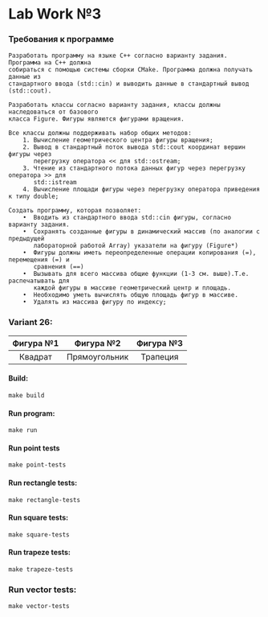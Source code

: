 # Lab Work №3

### Требования к программе 
```
Разработать программу на языке C++ согласно варианту задания. Программа на C++ должна
собираться с помощью системы сборки CMake. Программа должна получать данные из
стандартного ввода (std::cin) и выводить данные в стандартный вывод (std::cout).

Разработать классы согласно варианту задания, классы должны наследоваться от базового
класса Figure. Фигуры являются фигурами вращения.

Все классы должны поддерживать набор общих методов:
    1. Вычисление геометрического центра фигуры вращения;
    2. Вывод в стандартный поток вывода std::cout координат вершин фигуры через
       перегрузку оператора << для std::ostream;
    3. Чтение из стандартного потока данных фигур через перегрузку оператора >> для
       std::istream
    4. Вычисление площади фигуры через перегрузку оператора приведения к типу double;

Создать программу, которая позволяет:
    •  Вводить из стандартного ввода std::cin фигуры, согласно варианту задания.
    •  Сохранять созданные фигуры в динамический массив (по аналогии с предыдущей
       лабораторной работой Array) указатели на фигуру (Figure*)
    •  Фигуры должны иметь переопределенные операции копирования (=), перемещения (=) и
       сравнения (==)
    •  Вызывать для всего массива общие функции (1-3 см. выше).Т.е. распечатывать для
       каждой фигуры в массиве геометрический центр и площадь.
    •  Необходимо уметь вычислять общую площадь фигур в массиве.
    •  Удалять из массива фигуру по индексу;
```

### Variant 26:

| Фигура №1 | Фигура №2 | Фигура №3 |
| :---: | :---: | :---: |
| Квадрат | Прямоугольник | Трапеция |

#### Build:
```
make build
```

#### Run program:
```
make run
```

#### Run point tests
```
make point-tests
```

#### Run rectangle tests:
```
make rectangle-tests
```

#### Run square tests:
```
make square-tests
```

#### Run trapeze tests:
```
make trapeze-tests
```

### Run vector tests:
```
make vector-tests
```
